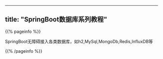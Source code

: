 
---
title: "SpringBoot数据库系列教程"
---

{{% pageinfo %}}

SpringBoot无障碍接入各类数据库，如h2,MySql,MongoDb,Redis,InfluxDB等

{{% /pageinfo %}}
